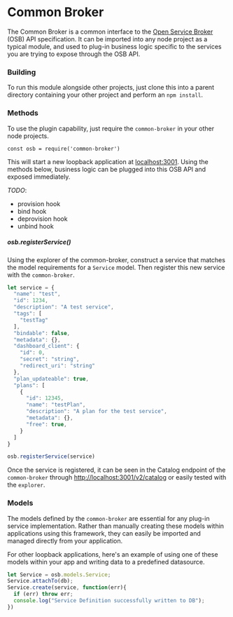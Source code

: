 # Common Broker

The Common Broker is a common interface to the [Open Service Broker](https://github.com/openservicebrokerapi/servicebroker) (OSB) API specification. It can be imported into any node project as a typical module, and used to plug-in business logic specific to the services you are trying to expose through the OSB API.

### Building
To run this module alongside other projects, just clone this into a parent directory containing your other project and perform an `npm install`.

### Methods
To use the plugin capability, just require the `common-broker` in your other node projects.

`const osb = require('common-broker')`

This will start a new loopback application at [localhost:3001](http://localhost:3001/explorer). Using the methods below, business logic can be plugged into this OSB API and exposed immediately.

*TODO*:
 - provision hook
 - bind hook
 - deprovision hook
 - unbind hook

##### osb.registerService()
Using the explorer of the common-broker, construct a service that matches the model requirements for a `Service` model. Then register this new service with the `common-broker`.

```javascript
let service = {
  "name": "test",
  "id": 1234,
  "description": "A test service",
  "tags": [
    "testTag"
  ],
  "bindable": false,
  "metadata": {},
  "dashboard_client": {
    "id": 0,
    "secret": "string",
    "redirect_uri": "string"
  },
  "plan_updateable": true,
  "plans": [
    {
      "id": 12345,
      "name": "testPlan",
      "description": "A plan for the test service",
      "metadata": {},
      "free": true,
    }
  ]
}

osb.registerService(service)
```

Once the service is registered, it can be seen in the Catalog endpoint of the `common-broker` through [http://localhost:3001/v2/catalog](http://localhost:3001/v2/catalog) or easily tested with the `explorer`.

### Models
The models defined by the `common-broker` are essential for any plug-in service implementation. Rather than manually creating these models within applications using this framework, they can easily be imported and managed directly from your application.

For other loopback applications, here's an example of using one of these models within your app and writing data to a predefined datasource.
```js
let Service = osb.models.Service;
Service.attachTo(db);
Service.create(service, function(err){
  if (err) throw err;
  console.log("Service Definition successfully written to DB");
})
```
